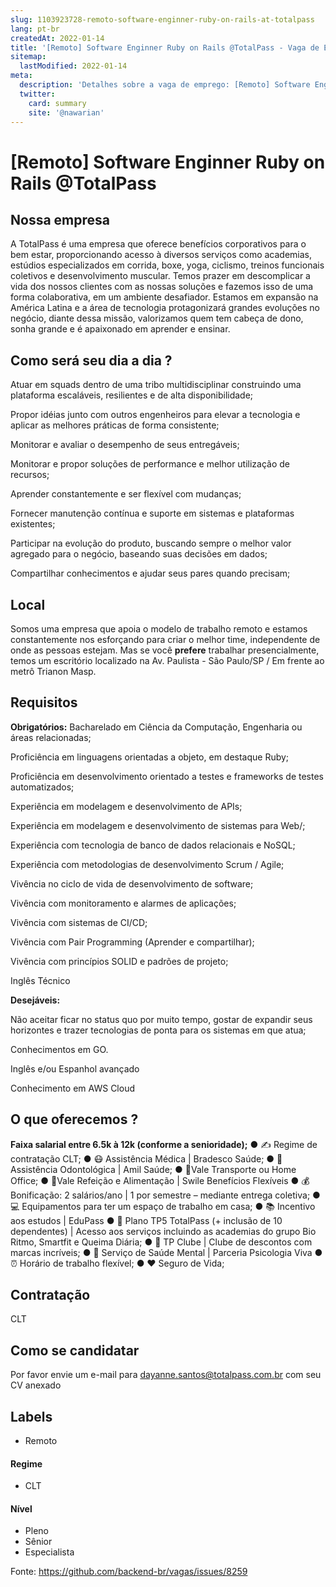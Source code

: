 ```yaml
---
slug: 1103923728-remoto-software-enginner-ruby-on-rails-at-totalpass
lang: pt-br
createdAt: 2022-01-14
title: '[Remoto] Software Enginner Ruby on Rails @TotalPass - Vaga de Emprego'
sitemap:
  lastModified: 2022-01-14
meta:
  description: 'Detalhes sobre a vaga de emprego: [Remoto] Software Enginner Ruby on Rails @TotalPass'
  twitter:
    card: summary
    site: '@nawarian'
---
```


# [Remoto] Software Enginner Ruby on Rails @TotalPass

## Nossa empresa

A TotalPass é uma empresa que oferece benefícios corporativos para o bem estar, proporcionando acesso à diversos serviços como academias, estúdios especializados em corrida, boxe, yoga, ciclismo, treinos funcionais coletivos e desenvolvimento muscular. Temos prazer em descomplicar a vida dos nossos clientes com as nossas soluções e fazemos isso de uma forma colaborativa, em um ambiente desafiador. Estamos em expansão na América Latina e a área de tecnologia protagonizará grandes evoluções no negócio, diante dessa missão, valorizamos quem tem cabeça de dono, sonha grande e é apaixonado em aprender e ensinar.

## Como será seu dia a dia ?

Atuar em squads dentro de uma tribo multidisciplinar construindo uma plataforma escaláveis, resilientes e de alta disponibilidade;

Propor idéias junto com outros engenheiros para elevar a tecnologia e aplicar as melhores práticas de forma consistente;

Monitorar e avaliar o desempenho de seus entregáveis;

Monitorar e propor soluções de performance e melhor utilização de recursos;

Aprender constantemente e ser flexível com mudanças;

Fornecer manutenção contínua e suporte em sistemas e plataformas existentes;

Participar na evolução do produto, buscando sempre o melhor valor agregado para o negócio, baseando suas decisões em dados;

Compartilhar conhecimentos e ajudar seus pares quando precisam;

## Local

Somos uma empresa que apoia o modelo de trabalho remoto e estamos constantemente nos esforçando para criar o melhor time, independente de onde as pessoas estejam. Mas se você **prefere** trabalhar presencialmente, temos um escritório localizado na Av. Paulista - São Paulo/SP / Em frente ao metrô Trianon Masp.

## Requisitos

**Obrigatórios:**
Bacharelado em Ciência da Computação, Engenharia ou áreas relacionadas;

Proficiência em linguagens orientadas a objeto, em destaque Ruby;

Proficiência em desenvolvimento orientado a testes e frameworks de testes automatizados;

Experiência em modelagem e desenvolvimento de APIs;

Experiência em modelagem e desenvolvimento de sistemas para Web/;

Experiência com tecnologia de banco de dados relacionais e NoSQL;

Experiência com metodologias de desenvolvimento Scrum / Agile;

Vivência no ciclo de vida de desenvolvimento de software;

Vivência com monitoramento e alarmes de aplicações;

Vivência com sistemas de CI/CD;

Vivência com Pair Programming (Aprender e compartilhar);

Vivência com princípios SOLID e padrões de projeto;

Inglês Técnico

**Desejáveis:**

Não aceitar ficar no status quo por muito tempo, gostar de expandir seus horizontes e trazer tecnologias de ponta para os sistemas em que atua;

Conhecimentos em GO.

Inglês e/ou Espanhol avançado

Conhecimento em AWS Cloud

## O que oferecemos ? 

**Faixa salarial entre 6.5k à 12k (conforme a senioridade);**
● ✍️ Regime de contratação CLT;
● 😷 Assistência Médica | Bradesco Saúde;
● 🦷 Assistência Odontológica | Amil Saúde;
● 🚌Vale Transporte ou Home Office;
● 🍔Vale Refeição e Alimentação | Swile Benefícios Flexíveis
● 💰 Bonificação: 2 salários/ano | 1 por semestre – mediante entrega coletiva;
● 💻 Equipamentos para ter um espaço de trabalho em casa;
● 📚 Incentivo aos estudos | EduPass
● 󰙤 Plano TP5 TotalPass (+ inclusão de 10 dependentes) | Acesso aos serviços incluindo as academias do grupo Bio Ritmo, Smartfit e Queima Diária;
● 💸 TP Clube | Clube de descontos com marcas incríveis;
● 󰩋 Serviço de Saúde Mental | Parceria Psicologia Viva
● ⏰ Horário de trabalho flexível;
● ❤️ Seguro de Vida;

## Contratação

 CLT

## Como se candidatar

Por favor envie um e-mail para dayanne.santos@totalpass.com.br com seu CV anexado 

## Labels
<!-- retire os labels que não fazem sentido à vaga -->

- Remoto

#### Regime
- CLT


#### Nível
- Pleno
- Sênior
- Especialista




Fonte: https://github.com/backend-br/vagas/issues/8259